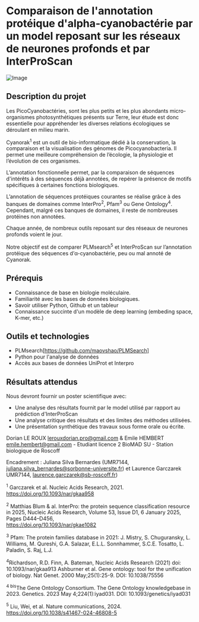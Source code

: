 # Comparaison de l'annotation protéique d'alpha-cyanobactérie par un model reposant sur les réseaux de neurones profonds et par InterProScan 

![Image](https://github.com/user-attachments/assets/afb9f125-205f-4c3c-8d2c-4cfdd300f3ec)
## Description du projet

Les PicoCyanobactéries, sont les plus petits et les plus abondants micro-organismes photosynthétiques présents sur Terre, leur étude est donc essentielle pour appréhender les diverses relations écologiques se déroulant en milieu marin.

Cyanorak<sup>1</sup> est un outil de bio-informatique dédié à la conservation, la comparaison et la visualisation des génomes de Picocyanobacteria. Il permet une meilleure compréhension de l’écologie, la physiologie et l’évolution de ces organismes.

L’annotation fonctionnelle permet, par la comparaison de séquences d'intérêts à des séquences déjà annotées, de repérer la présence de motifs spécifiques à certaines fonctions biologiques.

L’annotation de séquences protéiques courantes se réalise grâce à des banques de domaines comme InterPro<sup>2</sup>, Pfam<sup>3</sup> ou Gene Ontology<sup>4</sup>. 
Cependant, malgré ces banques de domaines, il reste de nombreuses protéines non annotées.

Chaque année, de nombreux outils reposant sur des réseaux de neurones profonds voient le jour. 

Notre objectif est de comparer PLMsearch<sup>5</sup> et InterProScan sur l’annotation protéique des séquences d’α-cyanobactérie, peu ou mal annoté de Cyanorak.

## Prérequis

- Connaissance de base en biologie moléculaire.
- Familiarité avec les bases de données biologiques.
- Savoir utiliser Python, Github et un tableur 
- Connaissance succinte d'un modèle de deep learning (embeding space, K-mer, etc.)

## Outils et technologies

- PLMsearch[https://github.com/maovshao/PLMSearch]
- Python pour l'analyse de données
- Accès aux bases de données UniProt et Interpro

## Résultats attendus

Nous devront fournir un poster scientifique avec:
- Une analyse des résultats fournit par le model utilisé par rapport au prédiction d'InterProScan
- Une analyse critique des résultats et des limites des méthodes utilisées.
- Une présentation synthétique des travaux sous forme orale ou écrite.

 Dorian LE ROUX lerouxdorian.pro@gmail.com & Emile HEMBERT emile.hembert@gmail.com - Etudiant licence 2 BioMAD SU - Station biologique de Roscoff
 
 Encadrement : Juliana Silva Bernardes (UMR7144, juliana.silva_bernardes@sorbonne-universite.fr) et Laurence Garczarek UMR7144, laurence.garczarek@sb-roscoff.fr)

<sup>1</sup> Garczarek et al. Nucleic Acids Research, 2021. https://doi.org/10.1093/nar/gkaa958

<sup>2</sup>  Matthias Blum & al. InterPro: the protein sequence classification resource in 2025, Nucleic Acids Research, Volume 53, Issue D1, 6 January 2025, Pages D444–D456,      
              https://doi.org/10.1093/nar/gkae1082
              
<sup>3</sup> Pfam: The protein families database in 2021: J. Mistry, S. Chuguransky, L. Williams, M. Qureshi, G.A. Salazar, E.L.L. Sonnhammer, S.C.E. Tosatto, L. Paladin, S. Raj, L.J. 

<sup>4</sup>Richardson, R.D. Finn, A. Bateman, Nucleic Acids Research (2021) doi: 10.1093/nar/gkaa913
             Ashburner et al. Gene ontology: tool for the unification of biology. Nat Genet. 2000 May;25(1):25-9. DOI: 10.1038/75556
             
<sup>4 bis</sup>The Gene Ontology Consortium. The Gene Ontology knowledgebase in 2023. Genetics. 2023 May 4;224(1):iyad031. DOI: 10.1093/genetics/iyad031

<sup>5</sup> Liu, Wei, et al. Nature communications, 2024. https://doi.org/10.1038/s41467-024-46808-5
